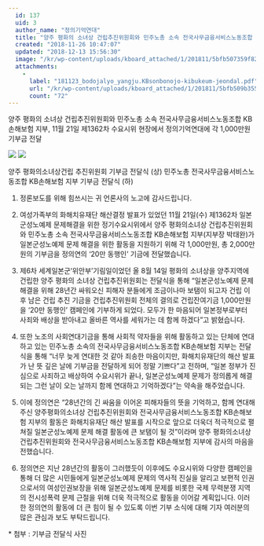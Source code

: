 ```yaml
---
  id: 137
  uid: 3
  author_name: "정의기억연대"
  title: "양주 평화의 소녀상 건립추진위원회와 민주노총 소속 전국사무금융서비스노동조합 KB손해보험 지부, 각 1,000만원 기부금 전달"
  created: "2018-11-26 10:47:07"
  updated: "2018-12-13 15:56:30"
  image: "/kr/wp-content/uploads/kboard_attached/1/201811/5bfb507359f827327401.jpg"
  attachments: 
    - 
      label: "181123_bodojalyo_yangju.KBsonbonojo-kibukeum-jeondal.pdf"
      url: "/kr/wp-content/uploads/kboard_attached/1/201811/5bfb509b3557a7306723.pdf"
      count: "72"
---
```

양주 평화의 소녀상 건립추진위원회와 민주노총 소속 전국사무금융서비스노동조합 KB손해보험 지부,
 11월 21일 제1362차 수요시위 현장에서 정의기억연대에 각 1,000만원 기부금 전달

 ![](/kr/wp-content/uploads/kboard_attached/1/201811/5bfb507359f827327401.jpg)
![](/kr/wp-content/uploads/kboard_attached/1/201811/5bfb5073a56857675930.jpg)

 
양주 평화의소녀상건립 추진위원회 기부금 전달식 (상)
민주노총 전국사무금융서비스노동조합 KB손해보험 지부 기부금 전달식 (하)





1. 정론보도를 위해 힘쓰시는 귀 언론사의 노고에 감사드립니다.

2. 여성가족부의 화해치유재단 해산결정 발표가 있었던 11월 21일(수) 제1362차 일본군성노예제 문제해결을 위한 정기수요시위에서 양주 평화의소녀상 건립추진위원회와 민주노총 소속 전국사무금융서비스노동조합 KB손해보험 지부(지부장 박태완)가 일본군성노예제 문제 해결을 위한 활동을 지원하기 위해 각 1,000만원, 총 2,000만원의 기부금을 정의연의 ‘20만 동행인’ 기금에 전달했습니다.
 
4. 제6차 세계일본군‘위안부’기림일이었던 올 8월 14일 평화의 소녀상을 양주지역에 건립한 양주 평화의 소녀상 건립추진위원회는 전달식을 통해 “일본군성노예제 문제 해결을 위해 28년간 싸워오신 피해자 분들에게 조금이나마 보탬이 되고자 건립 이후 남은 건립 추진 기금을 건립추진위원회 전체의 결의로 건립잔여기금 1,000만원을 ‘20만 동행인’ 캠페인에 기부하게 되었다. 모두가 한 마음되어 일본정부로부터 사죄와 배상을 받아내고 올바른 역사를 세워가는 데 함께 하겠다”고 밝혔습니다. 

5. 또한 노조의 사회연대기금을 통해 사회적 약자들을 위해 활동하고 있는 단체에 연대하고 있는 민주노총 소속의 전국사무금융서비스노동조합 KB손해보험 지부는 전달식을 통해 “너무 늦게 연대한 것 같아 죄송한 마음이지만, 화해치유재단의 해산 발표가 난 뜻 깊은 날에 기부금을 전달하게 되어 정말 기쁘다”고 전하며, “일본 정부가 진심으로 사죄하고 배상하여 수요시위가 끝나, 일본군성노예제 문제가 정의롭게 해결되는 그런 날이 오는 날까지 함께 연대하고 기억하겠다”는 약속을 해주었습니다. 

6. 이에 정의연은 “28년간의 긴 싸움을 이어온 피해자들의 뜻을 기억하고, 함께 연대해주신 양주평화의소녀상 건립추진위원회와 전국사무금융서비스노동조합 KB손해보험 지부의 활동은 화해치유재단 해산 발표를 시작으로 앞으로 더욱더 적극적으로 펼쳐질 일본군성노예제 문제 해결 활동에 큰 보탬이 될 것”이라며 양주 평화의소녀상 건립추진위원회와 전국사무금융서비스노동조합 KB손해보험 지부에 감사의 마음을 전했습니다.

7. 정의연은 지난 28년간의 활동이 그러했듯이 이후에도 수요시위와 다양한 캠페인을 통해 더 많은 시민들에게 일본군성노예제 문제의 역사적 진실을 알리고 보편적 인권으로서의 여성인권보장을 위해 일본군성노예제 문제를 비롯한 국제 무력분쟁 지역의 전시성폭력 문제 근절을 위해 더욱 적극적으로 활동을 이어갈 계획입니다. 이러한 정의연의 활동에 더 큰 힘이 될 수 있도록 이번 기부 소식에 대해 기자 여러분의 많은 관심과 보도 부탁드립니다. 

\* 첨부 : 기부금 전달식 사진